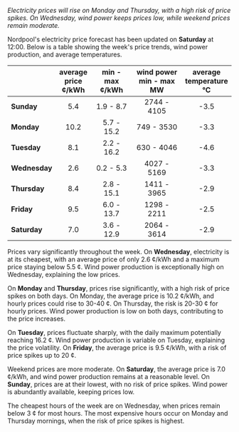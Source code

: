 *Electricity prices will rise on Monday and Thursday, with a high risk of price spikes. On Wednesday, wind power keeps prices low, while weekend prices remain moderate.*

Nordpool's electricity price forecast has been updated on **Saturday** at 12:00. Below is a table showing the week's price trends, wind power production, and average temperatures.

|       | average<br>price<br>¢/kWh | min - max<br>¢/kWh | wind power<br>min - max<br>MW | average<br>temperature<br>°C |
|:-------------|:----------------:|:----------------:|:-------------:|:-------------:|
| **Sunday**  | 5.4 | 1.9 - 8.7 | 2744 - 4105 | -3.5 |
| **Monday**  | 10.2 | 5.7 - 15.2 | 749 - 3530 | -3.3 |
| **Tuesday**    | 8.1 | 2.2 - 16.2 | 630 - 4046 | -4.6 |
| **Wednesday**| 2.6 | 0.2 - 5.3 | 4027 - 5169 | -3.3 |
| **Thursday**    | 8.4 | 2.8 - 15.1 | 1411 - 3965 | -2.9 |
| **Friday**  | 9.5 | 6.0 - 13.7 | 1298 - 2211 | -2.5 |
| **Saturday**   | 7.0 | 3.6 - 12.9 | 2064 - 3614 | -2.9 |

Prices vary significantly throughout the week. On **Wednesday**, electricity is at its cheapest, with an average price of only 2.6 ¢/kWh and a maximum price staying below 5.5 ¢. Wind power production is exceptionally high on Wednesday, explaining the low prices.

On **Monday** and **Thursday**, prices rise significantly, with a high risk of price spikes on both days. On Monday, the average price is 10.2 ¢/kWh, and hourly prices could rise to 30-40 ¢. On Thursday, the risk is 20-30 ¢ for hourly prices. Wind power production is low on both days, contributing to the price increases.

On **Tuesday**, prices fluctuate sharply, with the daily maximum potentially reaching 16.2 ¢. Wind power production is variable on Tuesday, explaining the price volatility. On **Friday**, the average price is 9.5 ¢/kWh, with a risk of price spikes up to 20 ¢.

Weekend prices are more moderate. On **Saturday**, the average price is 7.0 ¢/kWh, and wind power production remains at a reasonable level. On **Sunday**, prices are at their lowest, with no risk of price spikes. Wind power is abundantly available, keeping prices low.

The cheapest hours of the week are on Wednesday, when prices remain below 3 ¢ for most hours. The most expensive hours occur on Monday and Thursday mornings, when the risk of price spikes is highest.
